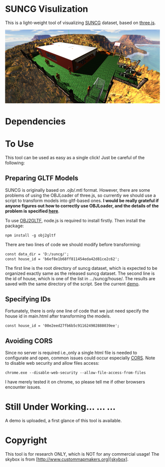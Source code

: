 # SUNCG Visulization 
This is a light-weight tool of visualizing [SUNCG][SUNCGGITHUB] dataset, based on [three.js][threejs]. 

![FirstGlance](./scenes/example.png)

# Dependencies

# To Use
This tool can be used as easy as a single click! Just be careful of the following: 
## Preparing GLTF Models
SUNCG is originally based on .ojb/.mtl format. However, there are some problems of using the OBJLoader of three.js, so currently we should use a script to transform models into gltf-based ones. **I would be really grateful if anyone figures out how to correctly use OBJLoader, and the details of the problem is specified [here][objloader]**. 

To use [OBJ2GLTF][objgltf], node.js is required to install firstly. Then install the package: 
```
npm install -g obj2gltf
```

There are two lines of code we should modify before transforming:
```
const data_dir = 'D:/suncg/';
const house_id = 'b6ef8e1b68ff811454eda42d81ce2c62';
```
The first line is the root directory of suncg dataset, which is expected to be organized exactly same as the released suncg dataset. The second line is the id of house, which is one of the list in .../suncg/house/. The results are saved with the same directory of the script. See the current [demo](https://github.com/Shao-Kui/SUNCG-Visulization-Using-Three.js/tree/master/scenes). 
## Specifying IDs
Fortunately, there is only one line of code that we just need specify the house id in main.html after transforming the models. 
```
const house_id = '00e2eed27fb6b5c911624902888039ee';
```
## Avoiding CORS
Since no server is required i.e.,only a single html file is needed to configurate and open, common issues could occur especially [CORS](https://en.wikipedia.org/wiki/Cross-origin_resource_sharing). Note to disable web security and allow files access: 
```
chrome.exe --disable-web-security --allow-file-access-from-files
```
I have merely tested it on chrome, so please tell me if other browsers encounter issues. 

# Still Under Working... ... ...
A demo is uploaded, a first glance of this tool is available. 

# Copyright
This tool is for research ONLY, which is NOT for any commercial usage! The skybox is from [http://www.custommapmakers.org][skybox]. 

[threejs]:https://threejs.org
[skybox]:http://www.custommapmakers.org/skyboxes.php
[SUNCGGITHUB]:https://github.com/shurans/SUNCGtoolbox
[objgltf]:https://github.com/AnalyticalGraphicsInc/obj2gltf
[objloader]:https://stackoverflow.com/questions/54906697/three-js-can-not-load-texture-for-mtl-obj-files-parts-with-image-textures-are

